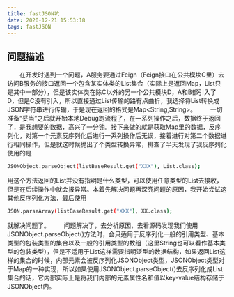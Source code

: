 ```yaml
---
title: fastJSON坑
date: 2020-12-21 15:53:18
tags: fastJSON
---
```


## 问题描述
&ensp;&ensp;&ensp;&ensp;在开发时遇到一个问题，A服务要通过Feign（Feign接口在公共模块C里）去访问B服务的接口返回一个包含某实体类的List集合（实际上是返回Map，List只是其中一部分），但是该实体类在除C以外的另一个<!-- more -->公共模块D，A和B都引入了D，但是C没有引入，所以直接通过List传输的路有点曲折，我选择将List转换成JSON字符串进行传输，于是现在返回的格式是Map<String,String>。
&ensp;&ensp;&ensp;&ensp;一切准备“妥当”之后就开始本地Debug跑流程了，在一系列操作之后，数据终于返回了，是我想要的数据，高兴了一分钟。接下来做的就是获取Map里的数据，反序列化，对第一个元素反序列化后进行一系列操作后无误，接着进行对第二个数据进行相同操作，但是就这时候抛出了个类型转换异常，排查了半天发现了我反序列化使用的是
``` bash
JSONObject.parseObject(listBaseResult.get("XXX"), List.class);
```
用这个方法返回的List并没有指明是什么类型，可以使用任意类型的List去接收，但是在后续操作中就会报异常。本着先解决问题再深究问题的原因，我开始尝试这其他反序列化方法，最后使用
```bash
JSON.parseArray(listBaseResult.get("XXX"), XX.class);
```
就解决问题了。
&ensp;&ensp;&ensp;&ensp;问题解决了，去分析原因，去看源码发现我们使用JSONObject.parseObject()方法时，会只适用于反序列化一般的引用类型、基本类型的包装类型的集合以及一般的引用类型的数组（这里String也可以看作基本类型的包装类型），但是不适用于List这样需要指明泛型的数据结构，如果返回List这样的集合的时候，内部元素会被反序列化JSONObject类型，JSONObject类型对于Map的一种实现，所以如果使用JSONObject.parseObject()去反序列化成List集合的话，它内部实际上是将我们内部的元素属性名和值以key-value结构存储于JSONObject内。